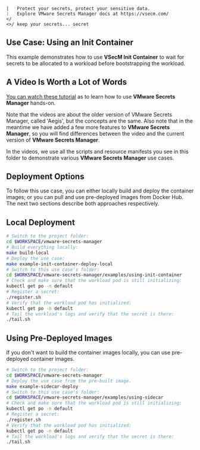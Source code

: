 ```text
|   Protect your secrets, protect your sensitive data.
:   Explore VMware Secrets Manager docs at https://vsecm.com/
</
<>/ keep your secrets... secret
```

## Use Case: Using an Init Container

This example demonstrates how to use **VSecM Init Container** to wait for 
secrets to be allocated to a workload before bootstrapping the workload.

## A Video Is Worth a Lot of Words

[You can watch these tutorial][videos] as to learn how to use **VMware
Secrets Manager** hands-on.

Note that the videos are about the older version of VMware Secrets Manager,
called 'Aegis', but the concepts are the same. Also note that in the meantime
we have added a few more features to **VMware Secrets Manager**, so you will
find differences between the video and the current version of **VMware Secrets
Manager**.

In the videos, we use all the scripts and resource manifests you see in this
folder to demonstrate various **VMware Secrets Manager** use cases.

[videos]: https://vimeo.com/showcase/10074951 "VSecM Showcase"

## Deployment Options

To follow this use case, you can either locally build and deploy the container
images; or you can pull and use pre-deployed images from Docker Hub. The
next two sections describe both approaches respectively.

## Local Deployment

```bash
# Switch to the project folder:
cd $WORKSPACE/vmware-secrets-manager
# Build everything locally:
make build-local
# Deploy the use case:
make example-init-container-deploy-local
# Switch to this use case's folder:
cd $WORKSPACE/vmware-secrets-manager/examples/using-init-container
# Check and make sure that the workload pod is still initializing:
kubectl get po -n default
# Register a secret:
./register.sh
# Verify that the workload pod has initialized:
kubectl get po -n default
# Tail the workload's logs and verify that the secret is there:
./tail.sh
```

## Using Pre-Deployed Images

If you don't want to build the container images locally, you can use
pre-deployed container images.

```bash 
# Switch to the project folder:
cd $WORKSPACE/vmware-secrets-manager
# Deploy the use case from the pre-built image.
make example-sidecar-deploy
# Switch to this use case's folder:
cd $WORKSPACE/vmware-secrets-manager/examples/using-sidecar
# Check and make sure that the workload pod is still initializing:
kubectl get po -n default
# Register a secret:
./register.sh
# Verify that the workload pod has initialized:
kubectl get po -n default
# Tail the workload's logs and verify that the secret is there:
./tail.sh
```

